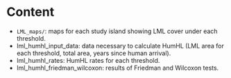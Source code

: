 # Content
- `LML_maps/`: maps for each study island showing LML cover under each threshold.
- lml_humhl_input_data: data necessary to calculate HumHL (LML area for each threshold, total area, years since human arrival).
- lml_humhl_rates: HumHL rates for each threshold.
- lml_humhl_friedman_wilcoxon: results of Friedman and Wilcoxon tests.


